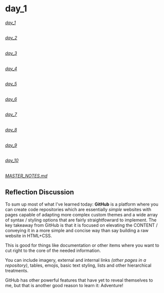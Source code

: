 # day_1

###### [day_1](day_1.md)
###### [day_2](day_2.md)
###### [day_3](day_3.md)
###### [day_4](day_4.md)
###### [day_5](day_5.md)
###### [day_6](day_6.md)
###### [day_7](day_7.md)
###### [day_8](day_8.md)
###### [day_9](day_9.md)
###### [day_10](day_10.md)

###### [MASTER_NOTES.md](MASTER_NOTES.md)


## Reflection Discussion

To sum up most of what I've learned today: **GitHub** is a platform where you can create code repositories which are essentially *simple* websites with pages capable of adapting more complex custom themes and a wide array of syntax / styling options that are fairly straightfowrard to implement. 
The key takeaway from GitHub is that it is focused on elevating the CONTENT / conveying it in a more simple and concise way than say building a raw website in HTML+CSS. 

This is good for things like documentation or other items where you want to cut right to the core of the needed information.

You can include imagery, external and internal links *(other pages in a repository)*, tables, emojis, basic text styling, lists and other hierarchical treatments.

GitHub has other powerful features that have yet to reveal themselves to me, but that is another good reason to learn it: Adventure!